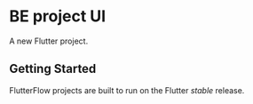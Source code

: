 # BE project UI 

A new Flutter project.

## Getting Started

FlutterFlow projects are built to run on the Flutter _stable_ release.
